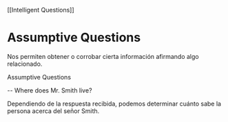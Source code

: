 [[Intelligent Questions]]
# Assumptive Questions

Nos permiten obtener o corrobar cierta información afirmando algo relacionado.

Assumptive Questions

-- Where does Mr. Smith live?

Dependiendo de la respuesta recibida, podemos determinar cuánto sabe la persona acerca del señor Smith. 


